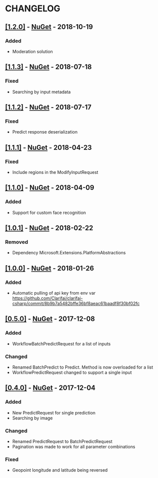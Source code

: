 # CHANGELOG

## [[1.2.0]](https://github.com/Clarifai/clarifai-csharp/releases/tag/1.2.0) - [NuGet](https://www.nuget.org/packages/Clarifai/1.2.0) - 2018-10-19

### Added
- Moderation solution

## [[1.1.3]](https://github.com/Clarifai/clarifai-csharp/releases/tag/1.1.3) - [NuGet](https://www.nuget.org/packages/Clarifai/1.1.3) - 2018-07-18

### Fixed
- Searching by input metadata

## [[1.1.2]](https://github.com/Clarifai/clarifai-csharp/releases/tag/1.1.2) - [NuGet](https://www.nuget.org/packages/Clarifai/1.1.2) - 2018-07-17

### Fixed
- Predict response deserialization

## [[1.1.1]](https://github.com/Clarifai/clarifai-csharp/releases/tag/1.1.1) - [NuGet](https://www.nuget.org/packages/Clarifai/1.1.1) - 2018-04-23

### Fixed
- Include regions in the ModifyInputRequest

## [[1.1.0]](https://github.com/Clarifai/clarifai-csharp/releases/tag/1.1.0) - [NuGet](https://www.nuget.org/packages/Clarifai/1.1.0) - 2018-04-09

### Added
- Support for custom face recognition

## [[1.0.1]](https://github.com/Clarifai/clarifai-csharp/releases/tag/1.0.1) - [NuGet](https://www.nuget.org/packages/Clarifai/1.0.1) - 2018-02-22

### Removed
- Dependency Microsoft.Extensions.PlatformAbstractions

## [[1.0.0]](https://github.com/Clarifai/clarifai-csharp/releases/tag/1.0.0) - [NuGet](https://www.nuget.org/packages/Clarifai/1.0.0) - 2018-01-26

### Added
- Automatic pulling of api key from env var https://github.com/Clarifai/clarifai-csharp/commit/8b9b7a5482bffe36bf8aeac61baadf8f30bf02fc

## [[0.5.0]](https://github.com/Clarifai/clarifai-csharp/releases/tag/0.5.0) - [NuGet](https://www.nuget.org/packages/Clarifai/0.5.0) - 2017-12-08

### Added
- WorkflowBatchPredictRequest for a list of inputs

### Changed
- Renamed BatchPredict to Predict. Method is now overloaded for a list
- WorkflowPredictRequest changed to support a single input

## [[0.4.0]](https://github.com/Clarifai/clarifai-csharp/releases/tag/0.4.0) - [NuGet](https://www.nuget.org/packages/Clarifai/0.4.0) - 2017-12-04

### Added
- New PredictRequest for single prediction
- Searching by image

### Changed
- Renamed PredictRequest to BatchPredictRequest
- Pagination was made to work for all parameter combinations

### Fixed
- Geopoint longitude and latitude being reversed
